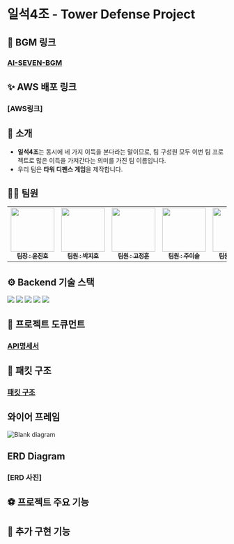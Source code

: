 # 일석4조 - Tower Defense Project

## 🎈 BGM 링크

### [AI-SEVEN-BGM](https://pixabay.com/ko/users/ai-seven-bgm-23012428/)

## ✨ AWS 배포 링크

### [AWS링크]

## 👋 소개

- **일석4조**는 동시에 네 가지 이득을 본다라는 말이므로, 팀 구성원 모두 이번 팀 프로젝트로 많은 이득을 가져간다는 의미를 가진 팀 이름입니다.
- 우리 팀은 **타워 디펜스 게임**을 제작합니다.

## 👩‍💻 팀원

<table>
  <tbody>
    <tr>
      <td align="center"><a href="https://github.com/KR-EGOIST"><img src="https://avatars.githubusercontent.com/u/54177070?v=4" width="100px;" alt=""/><br /><sub><b> 팀장 : 윤진호 </b></sub></a><br /></td>
      <td align="center"><a href="https://github.com/Hoji1998"><img src="https://avatars.githubusercontent.com/u/166640354?v=4" width="100px;" alt=""/><br /><sub><b> 팀원 : 박지호 </b></sub></a><br /></td>
      <td align="center"><a href="https://github.com/rhwjdgns"><img src="https://avatars.githubusercontent.com/u/167050760?v=4" width="100px;" alt=""/><br /><sub><b> 팀원 : 고정훈 </b></sub></a><br /></td>
      <td align="center"><a href="https://github.com/Ju-eeseul"><img src="https://avatars.githubusercontent.com/u/167306205?v=4" width="100px;" alt=""/><br /><sub><b> 팀원 : 주이슬 </b></sub></a><br /></td>
      <td align="center"><a href="https://github.com/diddntjd99"><img src="https://avatars.githubusercontent.com/u/71220570?v=4" width="100px;" alt=""/><br /><sub><b> 팀원 : 양우성 </b></sub></a><br /></td>
    </tr>
  </tbody>
</table>

## ⚙️ Backend 기술 스택

<img src="https://img.shields.io/badge/node.js-339933?style=for-the-badge&logo=Node.js&logoColor=white">
<img src="https://img.shields.io/badge/express-000000?style=for-the-badge&logo=express&logoColor=white">
<img src="https://img.shields.io/badge/socketdotio-010101?style=for-the-badge&logo=prisma&logoColor=white">
<img src="https://img.shields.io/badge/mysql-4479A1?style=for-the-badge&logo=mysql&logoColor=white">
<img src="https://img.shields.io/badge/prisma-2D3748?style=for-the-badge&logo=prisma&logoColor=white">

## 📄 프로젝트 도큐먼트

### [API명세서](https://industrious-lasagna-717.notion.site/Node-js-4-e71c9a7f34b8482aba410e823fe8c17a?pvs=4)

## 📄 패킷 구조

### [패킷 구조](https://industrious-lasagna-717.notion.site/Node-js-f4e53d9a013f4ae78a531d148f44f68e?pvs=4)

## 와이어 프레임

![Blank diagram](https://github.com/KR-EGOIST/tower_defense_game/assets/54177070/181cebb2-1952-42cc-a2f3-11e9b791a60c)

## ERD Diagram

### [ERD 사진]

## ⚽ 프로젝트 주요 기능

## 🚀 추가 구현 기능

